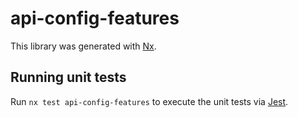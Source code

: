 # api-config-features

This library was generated with [Nx](https://nx.dev).

## Running unit tests

Run `nx test api-config-features` to execute the unit tests via [Jest](https://jestjs.io).
